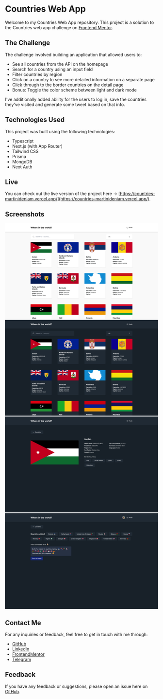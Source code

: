 # Countries Web App

Welcome to my Countries Web App repository. This project is a solution to the Countries web app challenge on [Frontend Mentor](https://www.frontendmentor.io).

## The Challenge

The challenge involved building an application that allowed users to:

- See all countries from the API on the homepage
- Search for a country using an input field
- Filter countries by region
- Click on a country to see more detailed information on a separate page
- Click through to the border countries on the detail page
- Bonus: Toggle the color scheme between light and dark mode

I've additionally added ability for the users to log in, save the countries they've visited and generate some tweet based on that info.

## Technologies Used

This project was built using the following technologies:

- Typescript
- Next.js (with App Router)
- Tailwind CSS
- Prisma
- MongoDB
- Next Auth

## Live

You can check out the live version of the project here -> [https://countries-martinideniam.vercel.app/](https://countries-martinideniam.vercel.app/).

## Screenshots

![screenshot-1](./screenshots/screnshot-1.png)
![screenshot-2](./screenshots/screnshot-2.png)
![screenshot-3](./screenshots/screnshot-3.png)
![screenshot-4](./screenshots/screnshot-4.png)

## Contact Me

For any inquiries or feedback, feel free to get in touch with me through:

- [GitHub](https://github.com/vladislav-gorovenko)
- [LinkedIn](https://www.linkedin.com/in/vladislavgorovenko/)
- [FrontendMentor](https://www.frontendmentor.io/profile/martinideniam/)
- [Telegram](https://t.me/vlad_webdev_iam)

## Feedback

If you have any feedback or suggestions, please open an issue here on [GitHub](https://github.com/vladislav-gorovenko/countries/issues).
